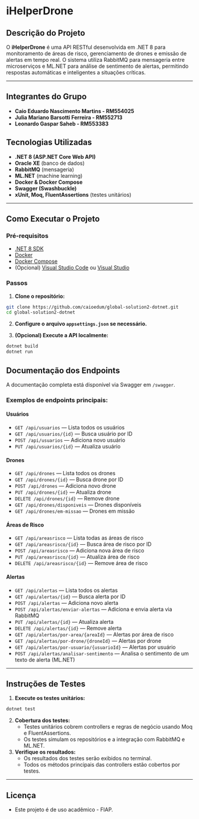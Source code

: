 # iHelperDrone

## Descrição do Projeto

O **iHelperDrone** é uma API RESTful desenvolvida em .NET 8 para monitoramento de áreas de risco, gerenciamento de drones e emissão de alertas em tempo real. O sistema utiliza RabbitMQ para mensageria entre microserviços e ML.NET para análise de sentimento de alertas, permitindo respostas automáticas e inteligentes a situações críticas.

---

## Integrantes do Grupo

- **Caio Eduardo Nascimento Martins - RM554025**
- **Julia Mariano Barsotti Ferreira - RM552713**
- **Leonardo Gaspar Saheb - RM553383**

## Tecnologias Utilizadas

- **.NET 8 (ASP.NET Core Web API)**
- **Oracle XE** (banco de dados)
- **RabbitMQ** (mensageria)
- **ML.NET** (machine learning)
- **Docker \& Docker Compose**
- **Swagger (Swashbuckle)**
- **xUnit, Moq, FluentAssertions** (testes unitários)

---

## Como Executar o Projeto

### Pré-requisitos

- [.NET 8 SDK](https://dotnet.microsoft.com/download)
- [Docker](https://www.docker.com/get-started)
- [Docker Compose](https://docs.docker.com/compose/)
- (Opcional) [Visual Studio Code](https://code.visualstudio.com/) ou [Visual Studio](https://visualstudio.microsoft.com/)


### Passos

1. **Clone o repositório:**

```bash
git clone https://github.com/caioedum/global-solution2-dotnet.git
cd global-solution2-dotnet
```

2. **Configure o arquivo `appsettings.json` se necessário.**

3. **(Opcional) Execute a API localmente:**

```bash
dotnet build
dotnet run
```

## Documentação dos Endpoints

A documentação completa está disponível via Swagger em `/swagger`.

### Exemplos de endpoints principais:

#### **Usuários**

- `GET /api/usuarios` — Lista todos os usuários
- `GET /api/usuarios/{id}` — Busca usuário por ID
- `POST /api/usuarios` — Adiciona novo usuário
- `PUT /api/usuarios/{id}` — Atualiza usuário


#### **Drones**

- `GET /api/drones` — Lista todos os drones
- `GET /api/drones/{id}` — Busca drone por ID
- `POST /api/drones` — Adiciona novo drone
- `PUT /api/drones/{id}` — Atualiza drone
- `DELETE /api/drones/{id}` — Remove drone
- `GET /api/drones/disponiveis` — Drones disponíveis
- `GET /api/drones/em-missao` — Drones em missão


#### **Áreas de Risco**

- `GET /api/areasrisco` — Lista todas as áreas de risco
- `GET /api/areasrisco/{id}` — Busca área de risco por ID
- `POST /api/areasrisco` — Adiciona nova área de risco
- `PUT /api/areasrisco/{id}` — Atualiza área de risco
- `DELETE /api/areasrisco/{id}` — Remove área de risco


#### **Alertas**

- `GET /api/alertas` — Lista todos os alertas
- `GET /api/alertas/{id}` — Busca alerta por ID
- `POST /api/alertas` — Adiciona novo alerta
- `POST /api/alertas/enviar-alertas` — Adiciona e envia alerta via RabbitMQ
- `PUT /api/alertas/{id}` — Atualiza alerta
- `DELETE /api/alertas/{id}` — Remove alerta
- `GET /api/alertas/por-area/{areaId}` — Alertas por área de risco
- `GET /api/alertas/por-drone/{droneId}` — Alertas por drone
- `GET /api/alertas/por-usuario/{usuarioId}` — Alertas por usuário
- `POST /api/alertas/analisar-sentimento` — Analisa o sentimento de um texto de alerta (ML.NET)

---

## Instruções de Testes

1. **Execute os testes unitários:**

```bash
dotnet test
```

2. **Cobertura dos testes:**
    - Testes unitários cobrem controllers e regras de negócio usando Moq e FluentAssertions.
    - Os testes simulam os repositórios e a integração com RabbitMQ e ML.NET.
3. **Verifique os resultados:**
    - Os resultados dos testes serão exibidos no terminal.
    - Todos os métodos principais das controllers estão cobertos por testes.
      
---

## Licença

- Este projeto é de uso acadêmico - FIAP.


